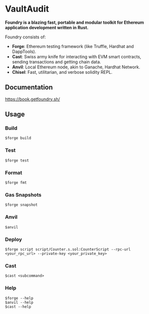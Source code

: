 # VaultAudit

**Foundry is a blazing fast, portable and modular toolkit for Ethereum application development written in Rust.**

Foundry consists of:

- **Forge**: Ethereum testing framework (like Truffle, Hardhat and DappTools).
- **Cast**: Swiss army knife for interacting with EVM smart contracts, sending transactions and getting chain data.
- **Anvil**: Local Ethereum node, akin to Ganache, Hardhat Network.
- **Chisel**: Fast, utilitarian, and verbose solidity REPL.

## Documentation

https://book.getfoundry.sh/

## Usage

### Build

```shell
$forge build
```

### Test

```shell
$forge test
```

### Format

```shell
$forge fmt
```

### Gas Snapshots

```shell
$forge snapshot
```

### Anvil

```shell
$anvil
```

### Deploy

```shell
$forge script script/Counter.s.sol:CounterScript --rpc-url <your_rpc_url> --private-key <your_private_key>
```

### Cast

```shell
$cast <subcommand>
```

### Help

```shell
$forge --help
$anvil --help
$cast --help
```

